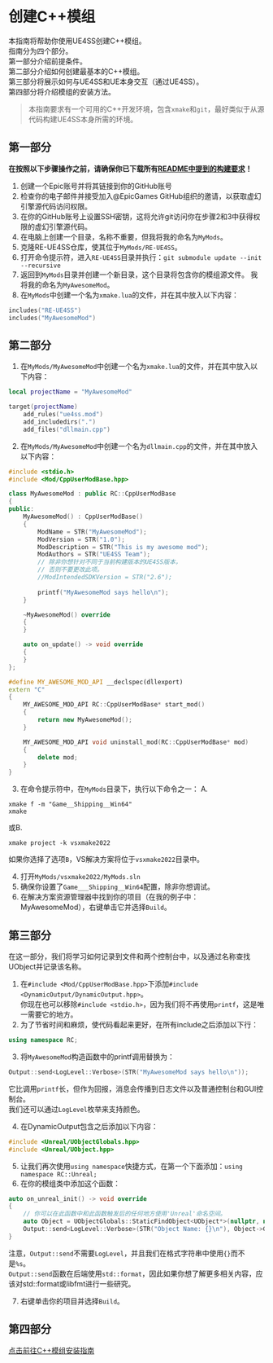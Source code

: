 # 创建C++模组

本指南将帮助你使用UE4SS创建C++模组。  
指南分为四个部分。  
第一部分介绍前提条件。  
第二部分介绍如何创建最基本的C++模组。  
第三部分将展示如何与UE4SS和UE本身交互（通过UE4SS）。  
第四部分将介绍模组的安装方法。

> 本指南要求有一个可用的C++开发环境，包含`xmake`和`git`，最好类似于从源代码构建UE4SS本身所需的环境。

## 第一部分
**在按照以下步骤操作之前，请确保你已下载所有[README中提到的构建要求](https://docs.ue4ss.com/#build-requirements)！**

1. 创建一个Epic账号并将其链接到你的GitHub账号
2. 检查你的电子邮件并接受加入@EpicGames GitHub组织的邀请，以获取虚幻引擎源代码访问权限。
3. 在你的GitHub账号上设置SSH密钥，这将允许git访问你在步骤2和3中获得权限的虚幻引擎源代码。
4. 在电脑上创建一个目录，名称不重要，但我将我的命名为`MyMods`。
5. 克隆RE-UE4SS仓库，使其位于`MyMods/RE-UE4SS`。
6. 打开命令提示符，进入`RE-UE4SS`目录并执行：`git submodule update --init --recursive`
7. 返回到`MyMods`目录并创建一个新目录，这个目录将包含你的模组源文件。
我将我的命名为`MyAwesomeMod`。
8. 在`MyMods`中创建一个名为`xmake.lua`的文件，并在其中放入以下内容：
```lua
includes("RE-UE4SS")
includes("MyAwesomeMod")
```

## 第二部分
1. 在`MyMods/MyAwesomeMod`中创建一个名为`xmake.lua`的文件，并在其中放入以下内容：
```lua
local projectName = "MyAwesomeMod"

target(projectName)
    add_rules("ue4ss.mod")
    add_includedirs(".")
    add_files("dllmain.cpp")
```
2. 在`MyMods/MyAwesomeMod`中创建一个名为`dllmain.cpp`的文件，并在其中放入以下内容：
```c++
#include <stdio.h>
#include <Mod/CppUserModBase.hpp>

class MyAwesomeMod : public RC::CppUserModBase
{
public:
    MyAwesomeMod() : CppUserModBase()
    {
        ModName = STR("MyAwesomeMod");
        ModVersion = STR("1.0");
        ModDescription = STR("This is my awesome mod");
        ModAuthors = STR("UE4SS Team");
        // 除非你想针对不同于当前构建版本的UE4SS版本，
        // 否则不要更改此项。
        //ModIntendedSDKVersion = STR("2.6");
        
        printf("MyAwesomeMod says hello\n");
    }

    ~MyAwesomeMod() override
    {
    }

    auto on_update() -> void override
    {
    }
};

#define MY_AWESOME_MOD_API __declspec(dllexport)
extern "C"
{
    MY_AWESOME_MOD_API RC::CppUserModBase* start_mod()
    {
        return new MyAwesomeMod();
    }

    MY_AWESOME_MOD_API void uninstall_mod(RC::CppUserModBase* mod)
    {
        delete mod;
    }
}
```
3. 在命令提示符中，在`MyMods`目录下，执行以下命令之一：
A.
```
xmake f -m "Game__Shipping__Win64"
xmake
```
或B.
```
xmake project -k vsxmake2022
```
如果你选择了选项`B`，VS解决方案将位于`vsxmake2022`目录中。

4. 打开`MyMods/vsxmake2022/MyMods.sln`
5. 确保你设置了`Game___Shipping__Win64`配置，除非你想调试。
6. 在解决方案资源管理器中找到你的项目（在我的例子中：MyAwesomeMod），右键单击它并选择`Build`。

## 第三部分
在这一部分，我们将学习如何记录到文件和两个控制台中，以及通过名称查找UObject并记录该名称。
1. 在`#include <Mod/CppUserModBase.hpp>`下添加`#include <DynamicOutput/DynamicOutput.hpp>`。  
你现在也可以移除`#include <stdio.h>`，因为我们将不再使用`printf`，这是唯一需要它的地方。
2. 为了节省时间和麻烦，使代码看起来更好，在所有include之后添加以下行：
```c++
using namespace RC;
```
3. 将`MyAwesomeMod`构造函数中的printf调用替换为：
```c++
Output::send<LogLevel::Verbose>(STR("MyAwesomeMod says hello\n"));
```
它比调用`printf`长，但作为回报，消息会传播到日志文件以及普通控制台和GUI控制台。  
我们还可以通过`LogLevel`枚举来支持颜色。

4. 在DynamicOutput包含之后添加以下内容：
```c++
#include <Unreal/UObjectGlobals.hpp>
#include <Unreal/UObject.hpp>
```
5. 让我们再次使用`using namespace`快捷方式，在第一个下面添加：`using namespace RC::Unreal;`
6. 在你的模组类中添加这个函数：
```c++
auto on_unreal_init() -> void override
{
    // 你可以在此函数中和此函数触发后的任何地方使用'Unreal'命名空间。
    auto Object = UObjectGlobals::StaticFindObject<UObject*>(nullptr, nullptr, STR("/Script/CoreUObject.Object"));
    Output::send<LogLevel::Verbose>(STR("Object Name: {}\n"), Object->GetFullName());
}
```
注意，`Output::send`不需要`LogLevel`，并且我们在格式字符串中使用`{}`而不是`%s`。  
`Output::send`函数在后端使用`std::format`，因此如果你想了解更多相关内容，应该对std::format或libfmt进行一些研究。

7. 右键单击你的项目并选择`Build`。

## 第四部分

[点击前往C++模组安装指南](./installing-a-c++-mod.md)
